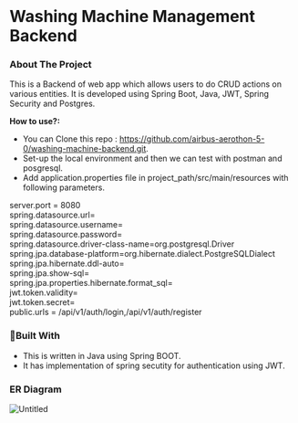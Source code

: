 <br />
<p align="center">

 <h1> Washing Machine Management Backend </h1>
<!-- ABOUT THE PROJECT -->
<h3>About The Project</h3>

This is a Backend of web app which allows users to do CRUD actions on various entities. 
It is developed using Spring Boot, Java, JWT, Spring Security and Postgres.

**How to use?:**
* You can Clone this repo : https://github.com/airbus-aerothon-5-0/washing-machine-backend.git.
* Set-up the local environment and then we can test with postman and posgresql.
* Add application.properties file in project_path/src/main/resources with following parameters.

server.port = 8080 <br />
spring.datasource.url= <br />
spring.datasource.username=<br />
spring.datasource.password=<br />
spring.datasource.driver-class-name=org.postgresql.Driver<br />
spring.jpa.database-platform=org.hibernate.dialect.PostgreSQLDialect<br />
spring.jpa.hibernate.ddl-auto=<br />
spring.jpa.show-sql=<br />
spring.jpa.properties.hibernate.format_sql=<br />
jwt.token.validity=<br />
jwt.token.secret=<br />
public.urls =   /api/v1/auth/login,/api/v1/auth/register<br />

### :hammer:Built With
* This is written in Java using Spring BOOT.
* It has implementation of spring secutity for authentication using JWT.

</p>


### ER Diagram

![Untitled](https://github.com/airbus-aerothon-5-0/washing-machine-backend/assets/64781854/f7f6719c-a896-445e-99b3-2e138c9deff9)
